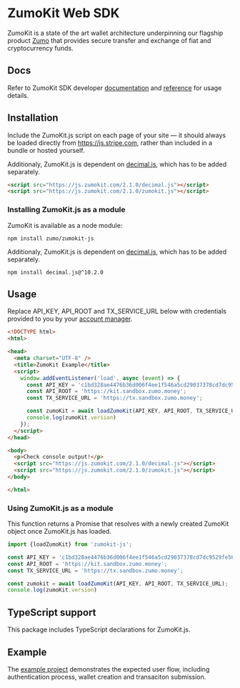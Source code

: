 # ZumoKit Web SDK

ZumoKit is a state of the art wallet architecture underpinning our flagship product [Zumo](https://www.zumo.money/) that provides secure transfer and exchange of fiat and cryptocurrency funds.

## Docs

Refer to ZumoKit SDK developer [documentation](https://developers.zumo.money/docs/intro/) and [reference](https://zumo.github.io/zumokit-js/) for usage details.

## Installation

Include the ZumoKit.js script on each page of your site — it should always be loaded directly from https://js.stripe.com, rather than included in a bundle or hosted yourself.

Additionaly, ZumoKit.js is dependent on [decimal.js](https://github.com/MikeMcl/decimal.js/), which has to be added separately.

```html
<script src="https://js.zumokit.com/2.1.0/decimal.js"></script>
<script src="https://js.zumokit.com/2.1.0/zumokit.js"></script>
```

### Installing ZumoKit.js as a module

ZumoKit is available as a node module:

```
npm install zumo/zumokit-js
```

Additionaly, ZumoKit.js is dependent on [decimal.js](https://github.com/MikeMcl/decimal.js/), which has to be added separately.

```
npm install decimal.js@^10.2.0
```

## Usage

Replace API_KEY, API_ROOT and TX_SERVICE_URL below with credentials provided to you by your [account manager](mailto:support@zumo.money).

```html
<!DOCTYPE html>
<html>

<head>
  <meta charset="UTF-8" />
  <title>ZumoKit Example</title>
  <script>
    window.addEventListener('load', async (event) => {
      const API_KEY = 'c1bd328ae4476b36d006f4ee1f546a5cd29037378cd7dc9529fe565db91e1532';
      const API_ROOT = 'https://kit.sandbox.zumo.money';
      const TX_SERVICE_URL = 'https://tx.sandbox.zumo.money';

      const zumoKit = await loadZumoKit(API_KEY, API_ROOT, TX_SERVICE_URL);
      console.log(zumoKit.version)
    });
  </script>
</head>

<body>
  <p>Check console output!</p>
  <script src="https://js.zumokit.com/2.1.0/decimal.js"></script>
  <script src="https://js.zumokit.com/2.1.0/zumokit.js"></script>
</body>

</html>
```

### Using ZumoKit.js as a module

This function returns a Promise that resolves with a newly created ZumoKit object once ZumoKit.js has loaded.

```js
import {loadZumoKit} from 'zumokit-js';

const API_KEY = 'c1bd328ae4476b36d006f4ee1f546a5cd29037378cd7dc9529fe565db91e1532';
const API_ROOT = 'https://kit.sandbox.zumo.money';
const TX_SERVICE_URL = 'https://tx.sandbox.zumo.money';

const zumokit = await loadZumoKit(API_KEY, API_ROOT, TX_SERVICE_URL);
console.log(zumoKit.version)
```

## TypeScript support

This package includes TypeScript declarations for ZumoKit.js.

## Example

The [example project](https://github.com/zumo/zumokit-js/tree/master/example) demonstrates the expected user flow, including authentication process, wallet creation and transaciton submission.